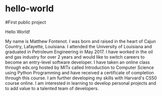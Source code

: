 # hello-world
#First public project

Hello World!

My name is Matthew Fontenot. I was born and raised in the heart of Cajun Country, Lafayette, Louisiana. I attended the University of Louisiana and graduated in Petroleum Engineering in May 2017. I have worked in the oil and gas industry for over 2 years and would like to switch careers to become an entry-level software developer. I have taken an online class through edx.org hosted by MITx called Introduction to Computer Science using Python Programming and have received a certificate of completion through this course. I am further developing my skills with Harvard's CS50 course online. I am interested in learning to develop personal projects and to add value to a talented team of developers.
